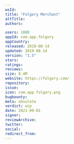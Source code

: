 ```yaml
---
wsId: 
title: "Folgory Merchant"
altTitle: 
authors:

users: 1000
appId: com.app.folgory
appCountry: 
released: 2019-08-14
updated: 2019-08-14
version: "1.5"
stars: 
ratings: 
reviews: 
size: 8.4M
website: https://folgory.com/
repository: 
issue: 
icon: com.app.folgory.png
bugbounty: 
meta: obsolete
verdict: wip
date: 2021-09-01
signer: 
reviewArchive:
twitter: 
social:
redirect_from:
---
```


